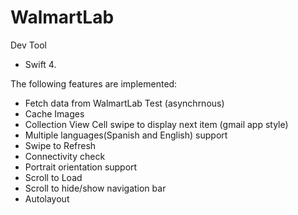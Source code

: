 # WalmartLab

Dev Tool
- Swift 4.

The following features are implemented:
- Fetch data from WalmartLab Test (asynchrnous)
- Cache Images
- Collection View Cell swipe to display next item (gmail app style)
- Multiple languages(Spanish and English) support
- Swipe to Refresh
- Connectivity check
- Portrait orientation support
- Scroll to Load
- Scroll to hide/show navigation bar
- Autolayout
